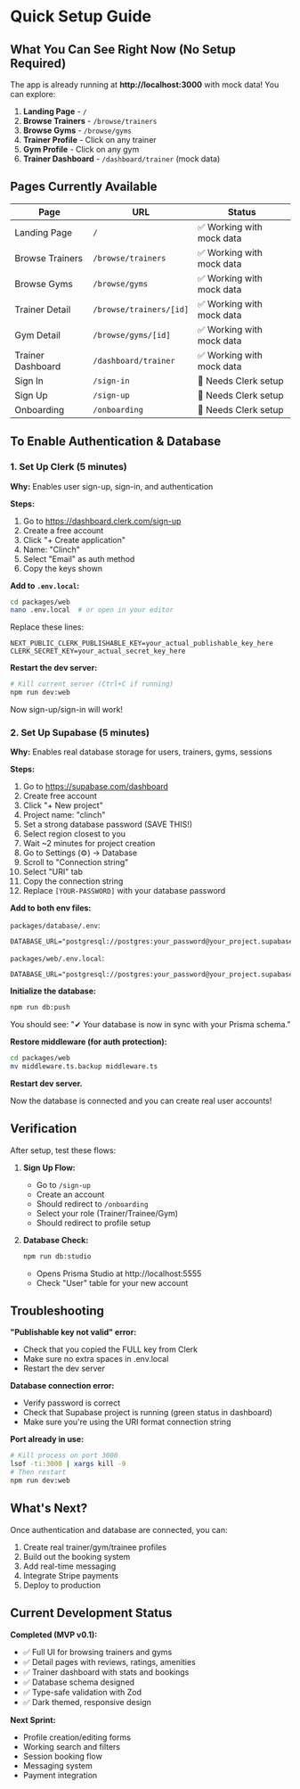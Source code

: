 # Quick Setup Guide

## What You Can See Right Now (No Setup Required)

The app is already running at **http://localhost:3000** with mock data! You can explore:

1. **Landing Page** - `/`
2. **Browse Trainers** - `/browse/trainers`
3. **Browse Gyms** - `/browse/gyms`
4. **Trainer Profile** - Click on any trainer
5. **Gym Profile** - Click on any gym
6. **Trainer Dashboard** - `/dashboard/trainer` (mock data)

## Pages Currently Available

| Page | URL | Status |
|------|-----|--------|
| Landing Page | `/` | ✅ Working with mock data |
| Browse Trainers | `/browse/trainers` | ✅ Working with mock data |
| Browse Gyms | `/browse/gyms` | ✅ Working with mock data |
| Trainer Detail | `/browse/trainers/[id]` | ✅ Working with mock data |
| Gym Detail | `/browse/gyms/[id]` | ✅ Working with mock data |
| Trainer Dashboard | `/dashboard/trainer` | ✅ Working with mock data |
| Sign In | `/sign-in` | 🔧 Needs Clerk setup |
| Sign Up | `/sign-up` | 🔧 Needs Clerk setup |
| Onboarding | `/onboarding` | 🔧 Needs Clerk setup |

## To Enable Authentication & Database

### 1. Set Up Clerk (5 minutes)

**Why:** Enables user sign-up, sign-in, and authentication

**Steps:**
1. Go to https://dashboard.clerk.com/sign-up
2. Create a free account
3. Click "+ Create application"
4. Name: "Clinch"
5. Select "Email" as auth method
6. Copy the keys shown

**Add to `.env.local`:**
```bash
cd packages/web
nano .env.local  # or open in your editor
```

Replace these lines:
```
NEXT_PUBLIC_CLERK_PUBLISHABLE_KEY=your_actual_publishable_key_here
CLERK_SECRET_KEY=your_actual_secret_key_here
```

**Restart the dev server:**
```bash
# Kill current server (Ctrl+C if running)
npm run dev:web
```

Now sign-up/sign-in will work!

### 2. Set Up Supabase (5 minutes)

**Why:** Enables real database storage for users, trainers, gyms, sessions

**Steps:**
1. Go to https://supabase.com/dashboard
2. Create free account
3. Click "+ New project"
4. Project name: "clinch"
5. Set a strong database password (SAVE THIS!)
6. Select region closest to you
7. Wait ~2 minutes for project creation
8. Go to Settings (⚙️) → Database
9. Scroll to "Connection string"
10. Select "URI" tab
11. Copy the connection string
12. Replace `[YOUR-PASSWORD]` with your database password

**Add to both env files:**

`packages/database/.env`:
```
DATABASE_URL="postgresql://postgres:your_password@your_project.supabase.co:5432/postgres"
```

`packages/web/.env.local`:
```
DATABASE_URL="postgresql://postgres:your_password@your_project.supabase.co:5432/postgres"
```

**Initialize the database:**
```bash
npm run db:push
```

You should see: "✔ Your database is now in sync with your Prisma schema."

**Restore middleware (for auth protection):**
```bash
cd packages/web
mv middleware.ts.backup middleware.ts
```

**Restart dev server.**

Now the database is connected and you can create real user accounts!

## Verification

After setup, test these flows:

1. **Sign Up Flow:**
   - Go to `/sign-up`
   - Create an account
   - Should redirect to `/onboarding`
   - Select your role (Trainer/Trainee/Gym)
   - Should redirect to profile setup

2. **Database Check:**
   ```bash
   npm run db:studio
   ```
   - Opens Prisma Studio at http://localhost:5555
   - Check "User" table for your new account

## Troubleshooting

**"Publishable key not valid" error:**
- Check that you copied the FULL key from Clerk
- Make sure no extra spaces in .env.local
- Restart the dev server

**Database connection error:**
- Verify password is correct
- Check that Supabase project is running (green status in dashboard)
- Make sure you're using the URI format connection string

**Port already in use:**
```bash
# Kill process on port 3000
lsof -ti:3000 | xargs kill -9
# Then restart
npm run dev:web
```

## What's Next?

Once authentication and database are connected, you can:

1. Create real trainer/gym/trainee profiles
2. Build out the booking system
3. Add real-time messaging
4. Integrate Stripe payments
5. Deploy to production

## Current Development Status

**Completed (MVP v0.1):**
- ✅ Full UI for browsing trainers and gyms
- ✅ Detail pages with reviews, ratings, amenities
- ✅ Trainer dashboard with stats and bookings
- ✅ Database schema designed
- ✅ Type-safe validation with Zod
- ✅ Dark themed, responsive design

**Next Sprint:**
- Profile creation/editing forms
- Working search and filters
- Session booking flow
- Messaging system
- Payment integration
